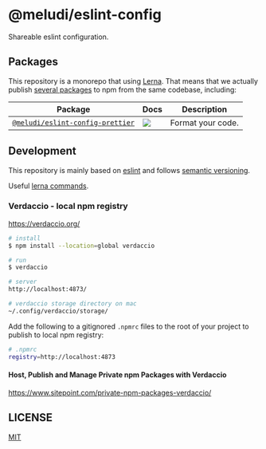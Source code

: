 # @meludi/eslint-config

Shareable eslint configuration.

## Packages

This repository is a monorepo that using [Lerna](https://github.com/lerna/lerna). That means that we actually publish [several packages](/packages) to npm from the same codebase, including:

| Package                                                                                                               | Docs                                                                                                                                                                     | Description                          |
| --------------------------------------------------------------------------------------------------------------------- | ------------------------------------------------------------------------------------------------------------------------------------------------------------------------ | ------------------------------------ |
| [`@meludi/eslint-config-prettier`](https://github.com/meludi/eslint-config/tree/master/packages/eslint-config-prettier)       | [![](https://img.shields.io/badge/docs-readme-orange.svg?style=flat-square)](https://github.com/meludi/eslint-config/tree/master/packages/eslint-config-prettier/#readme)    | Format your code. |                                                                                           

## Development

This repository is mainly based on [eslint](https://eslint.io/) and follows [semantic versioning](https://www.conventionalcommits.org/en/v1.0.0/).

Useful [lerna commands](https://lerna.js.org/docs/api-reference/commands).

### Verdaccio - local npm registry

https://verdaccio.org/

```sh
# install
$ npm install --location=global verdaccio

# run
$ verdaccio

# server
http://localhost:4873/

# verdaccio storage directory on mac
~/.config/verdaccio/storage/
```

Add the following to a gitignored `.npmrc` files to the root of your project to publish to local npm registry:

```sh
# .npmrc
registry=http://localhost:4873
```

#### Host, Publish and Manage Private npm Packages with Verdaccio

https://www.sitepoint.com/private-npm-packages-verdaccio/

## LICENSE

[MIT](LICENSE)
